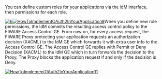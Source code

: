 You can define custom roles for your applications via the IdM interface,
then permissions for each role.

[![6](uploads/2014/11/6.png)](uploads/2014/11/6.png)[![HowToImplementOAuth2InYourApplication9](uploads/2015/04/HowToImplementOAuth2InYourApplication9-300x279.png)](uploads/2015/04/HowToImplementOAuth2InYourApplication9.png)When
you define new role permissions, the IdM commits the resulting access
control policy to the FIWARE Access Control GE. From now on, for every
access request, the FIWARE Proxy protecting your application requests an
authorization decision (XACML) to the IdM GE which forwards it with
extra user info to the Access Control GE. The Access Control GE replies
with Permit or Deny Decision (XACML) to the IdM GE which in turn
forwards the decision to the Proxy. The Proxy blocks the application
request if and only if the decision is Deny.

[![HowToImplementOAuth2InYourApplication11](uploads/2015/04/HowToImplementOAuth2InYourApplication11.png)](uploads/2015/04/HowToImplementOAuth2InYourApplication11.png)
